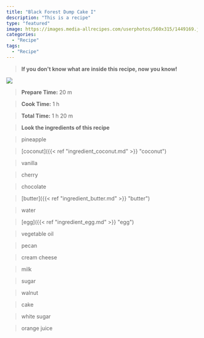 ```yaml
---
title: "Black Forest Dump Cake I"
description: "This is a recipe"
type: "featured"
image: https://images.media-allrecipes.com/userphotos/560x315/1449169.jpg
categories: 
  - "Recipe"
tags: 
  - "Recipe"
---
```



>**If you don't know what are inside this recipe, now you know!**

![](../images/Recipes-Banner.jpg)
> **Prepare Time:** 20 m


> **Cook Time:** 1 h


> **Total Time:** 1 h 20 m

> **Look the ingredients of this recipe**

> pineapple

> [coconut]({{< ref "ingredient_coconut.md" >}} "coconut")

> vanilla

> cherry

> chocolate

> [butter]({{< ref "ingredient_butter.md" >}} "butter")

> water

> [egg]({{< ref "ingredient_egg.md" >}} "egg")

> vegetable oil

> pecan

> cream cheese

> milk

> sugar

> walnut

> cake

> white sugar

> orange juice

